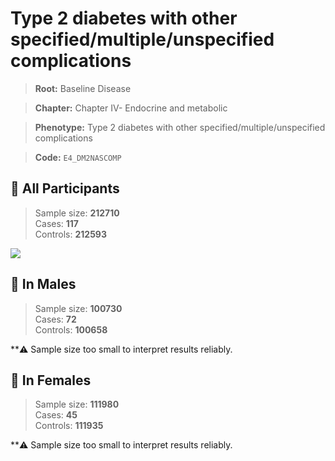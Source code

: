 # Type 2 diabetes with other specified/multiple/unspecified complications

> **Root:** Baseline Disease  

> **Chapter:** Chapter IV- Endocrine and metabolic  

> **Phenotype:** Type 2 diabetes with other specified/multiple/unspecified complications  

> **Code:** `E4_DM2NASCOMP`

## 🧪 All Participants  
> Sample size: **212710**  
> Cases: **117**  
> Controls: **212593**
<img src="/Disease/Figures/ALL/Incidence/E4_DM2NASCOMP.png"/>
<CsvTable src="/Disease_Data/ALL/Incidence/COX_E4_DM2NASCOMP.csv" label="🔍 View full results" />

## 👨 In Males  
> Sample size: **100730**  
> Cases: **72**  
> Controls: **100658**

**⚠️ Sample size too small to interpret results reliably.


## 👩 In Females  
> Sample size: **111980**  
> Cases: **45**  
> Controls: **111935**

**⚠️ Sample size too small to interpret results reliably.

